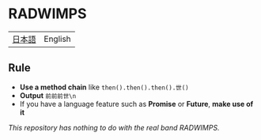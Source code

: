 # RADWIMPS

<table>
  <tbody>
    <tr>
      <td>
        <a href="README.md">日本語</a>
      </td>
      <td>
        <span>English</span>
      </td>
    </tr>
  </tbody>
</table>

## Rule

- **Use a method chain** like `then().then().then().世()`
- **Output** `前前前世\n`
- If you have a language feature such as **Promise** or **Future**, **make use of it**

*This repository has nothing to do with the real band RADWIMPS.*
